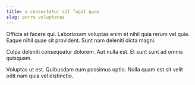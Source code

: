 ```yaml
---
title: a consectetur sit fugit quae
slug: porro voluptates
---
```


Officia et facere qui. Laboriosam voluptas enim et nihil quia rerum vel quia. Eaque nihil quae sit provident. Sunt nam deleniti dicta magni.

Culpa deleniti consequatur dolorem. Aut nulla est. Et sunt sunt ad omnis quisquam.

Voluptas ut est. Quibusdam eum possimus optio. Nulla quam est sit velit odit nam quia vel distinctio.
